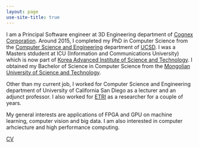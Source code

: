 ```yaml
---
layout: page
use-site-title: true
---
```


I am a Principal Software engineer at 3D Engineering department of [Cognex Corporation](https://www.cognex.com/). Around 2015, I completed my PhD in Computer Science from the [Computer Science and Engineering](https://cse.ucsd.edu/) department of [UCSD](https://www.ucsd.edu). I was a Masters stdudent at ICU (Information and Communications University) which is now part of [Korea Advanced Institute of Science and Technology](http://www.kaist.edu/html/en/index.html). 
I obtained my Bachelor of Science in Computer Science from the [Mongolian University of Science and Technology](http://www.must.edu.mn/eng/). 

Other than my current job, I worked for Computer Science and Engineering department of University of California San Diego as a lecturer and an adjunct professor. I also worked for [ETRI](https://www.etri.re.kr/eng/main/main.etri) as a researcher for a couple of years. 

My general interests are applications of FPGA and GPU on machine learning, computer vision and big data.  I am also interested in computer arhciecture and high performance computing. 


[CV]({{janarbek.github.io}}/assets/JanarbekMatai.pdf)

